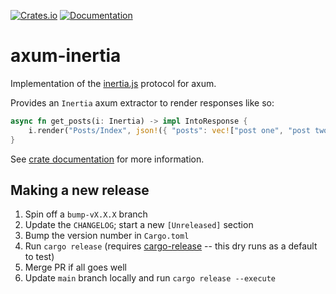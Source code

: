 [![Crates.io](https://img.shields.io/crates/v/axum-inertia.svg)](https://crates.io/crates/axum-inertia)
[![Documentation](https://docs.rs/axum-inertia/badge.svg)](https://docs.rs/axum-inertia/)

axum-inertia
============

Implementation of the [inertia.js] protocol for axum.

Provides an `Inertia` axum extractor to render responses like so:

```rust
async fn get_posts(i: Inertia) -> impl IntoResponse {
    i.render("Posts/Index", json!({ "posts": vec!["post one", "post two"] }))
}
```

See [crate documentation] for more information.

[inertia.js]: https://inertiajs.com
[crate documentation]: https://docs.rs/axum-inertia/latest/axum_inertia/

## Making a new release

1. Spin off a `bump-vX.X.X` branch
2. Update the `CHANGELOG`; start a new `[Unreleased]` section
3. Bump the version number in `Cargo.toml`
4. Run `cargo release` (requires [cargo-release][cargo-release] -- this dry runs as a default to test)
5. Merge PR if all goes well
4. Update `main` branch locally and run `cargo release --execute`

[cargo-release]: https://github.com/crate-ci/cargo-release
